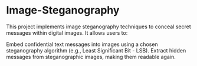 # Image-Steganography


This project implements image steganography techniques to conceal secret messages within digital images. It allows users to:

Embed confidential text messages into images using a chosen steganography algorithm (e.g., Least Significant Bit - LSB).
Extract hidden messages from steganographic images, making them readable again.
